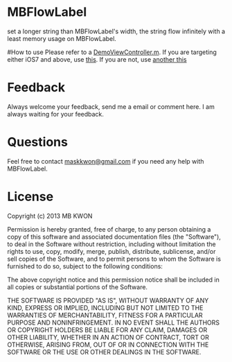 MBFlowLabel
===========

set a longer string than MBFlowLabel's width, the string flow infinitely with a least memory usage on MBFlowLabel.

#How to use
Please refer to a [DemoViewController.m](https://github.com/MBKwon/MBFlowLabel/blob/master/MBFlowLabel_iOS7/MBFlowLabel/DemoViewController.m). If you are targeting either iOS7 and above, use [this](https://github.com/MBKwon/MBFlowLabel/blob/master/MBFlowLabel_iOS7). If you are not, use [another this](https://github.com/MBKwon/MBFlowLabel/blob/master/MBFlowLabel_iOS6)

# Feedback
Always welcome your feedback, send me a email or comment here. I am always waiting for your feedback.

# Questions
Feel free to contact maskkwon@gmail.com if you need any help with MBFlowLabel.

# License
Copyright (c) 2013 MB KWON

Permission is hereby granted, free of charge, to any person
obtaining a copy of this software and associated documentation
files (the "Software"), to deal in the Software without
restriction, including without limitation the rights to use,
copy, modify, merge, publish, distribute, sublicense, and/or sell
copies of the Software, and to permit persons to whom the
Software is furnished to do so, subject to the following
conditions:

The above copyright notice and this permission notice shall be
included in all copies or substantial portions of the Software.

THE SOFTWARE IS PROVIDED "AS IS", WITHOUT WARRANTY OF ANY KIND,
EXPRESS OR IMPLIED, INCLUDING BUT NOT LIMITED TO THE WARRANTIES
OF MERCHANTABILITY, FITNESS FOR A PARTICULAR PURPOSE AND
NONINFRINGEMENT. IN NO EVENT SHALL THE AUTHORS OR COPYRIGHT
HOLDERS BE LIABLE FOR ANY CLAIM, DAMAGES OR OTHER LIABILITY,
WHETHER IN AN ACTION OF CONTRACT, TORT OR OTHERWISE, ARISING
FROM, OUT OF OR IN CONNECTION WITH THE SOFTWARE OR THE USE OR
OTHER DEALINGS IN THE SOFTWARE.
